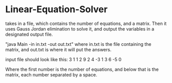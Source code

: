 # Linear-Equation-Solver
takes in a file, which contains the number of equations, and a matrix. Then it uses Gauss Jordan elimination to solve it, and output the variables in a designated output file.

"java Main -in in.txt -out out.txt" where in.txt is the file containing the matrix, and out.txt is where it will put the answers.

input file should look like this:
3
1 1 2 9
2 4 -3 1
3 6 -5 0

Where the first number is the number of equations, and below that is the matrix, each number separated by a space. 
